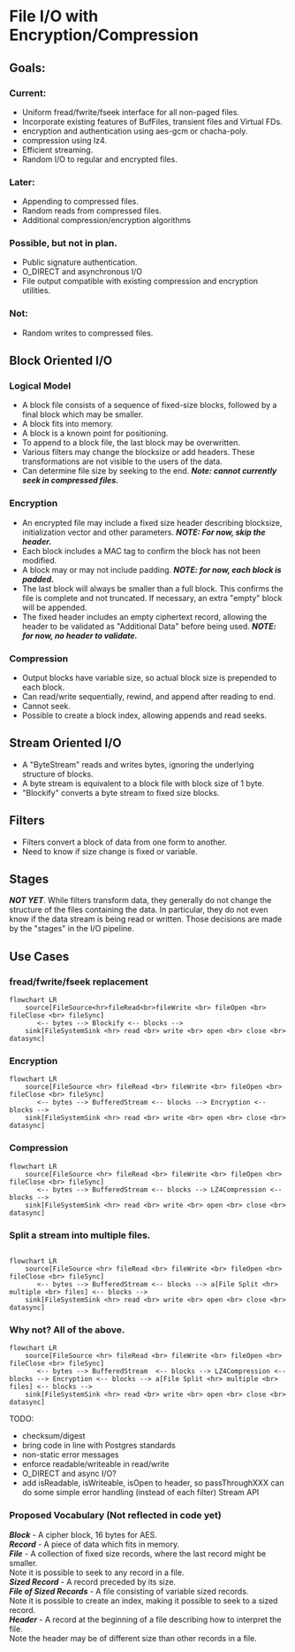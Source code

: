# File I/O with Encryption/Compression


## Goals:
### Current:
- Uniform fread/fwrite/fseek interface for all non-paged files.
- Incorporate existing features of BufFiles, transient files and Virtual FDs.
- encryption and authentication using aes-gcm or chacha-poly.
- compression using lz4.
- Efficient streaming.
- Random I/O to regular and encrypted files.

### Later:
- Appending to compressed files.
- Random reads from compressed files.
- Additional compression/encryption algorithms

### Possible, but not in plan.
- Public signature authentication.
- O_DIRECT and asynchronous I/O
- File output compatible with existing compression and encryption utilities.

### Not:
 - Random writes to compressed files.


## Block Oriented I/O
### Logical Model
- A block file consists of a sequence of fixed-size blocks, followed by
  a final block which may be smaller.
- A block fits into memory.
- A block is a known point for positioning.
- To append to a block file, the last block may be overwritten.
- Various filters may change the blocksize or add headers. These transformations 
  are not visible to the users of the data.
- Can determine file size by seeking to the end.
  ***Note: cannot currently seek in compressed files.***

### Encryption
- An encrypted file may include a fixed size header describing blocksize, initialization vector
  and other parameters. ***NOTE: For now, skip the header.***
- Each block includes a MAC tag to confirm the block has not been modified.
- A block may or may not include padding. ***NOTE: for now, each block is padded.***
- The last block will always be smaller than a full block. This confirms
  the file is complete and not truncated. If necessary, an extra "empty" block
  will be appended.
- The fixed header includes an empty ciphertext record,
  allowing the header to be validated as "Additional Data" before being used.
  ***NOTE: for now, no header to validate.***
### Compression
- Output blocks have variable size, so actual block size is prepended 
  to each block.
- Can read/write sequentially, rewind, and append after reading to end.
- Cannot seek.
- Possible to create a block index, allowing appends and read seeks.

## Stream Oriented I/O
- A "ByteStream" reads and writes bytes, ignoring the underlying
  structure of blocks.
- A byte stream is equivalent to a block file with block size of 1 byte.
- "Blockify" converts a byte stream to fixed size blocks.

## Filters
 - Filters convert a block of data from one form to another.
 - Need to know if size change is fixed or variable.

## Stages
***NOT YET***. While filters transform data, they generally do not 
change the structure of the files containing the data. In particular, they do not even 
know if the data stream is being read or written. Those decisions are made by the
"stages" in the I/O pipeline.

## Use Cases
### fread/fwrite/fseek replacement
```mermaid
flowchart LR 
    source[FileSource<hr>fileRead<br>fileWrite <br> fileOpen <br> fileClose <br> fileSync]
       <-- bytes --> Blockify <-- blocks -->
    sink[FileSystemSink <hr> read <br> write <br> open <br> close <br> datasync]
```

### Encryption
```mermaid 
flowchart LR 
    source[FileSource <hr> fileRead <br> fileWrite <br> fileOpen <br> fileClose <br> fileSync]
       <-- bytes --> BufferedStream <-- blocks --> Encryption <-- blocks --> 
    sink[FileSystemSink <hr> read <br> write <br> open <br> close <br> datasync]
```

### Compression
```mermaid 
flowchart LR
    source[FileSource <hr> fileRead <br> fileWrite <br> fileOpen <br> fileClose <br> fileSync]
       <-- bytes --> BufferedStream <-- blocks --> LZ4Compression <-- blocks --> 
    sink[FileSystemSink <hr> read <br> write <br> open <br> close <br> datasync]
``` 

### Split a stream into multiple files.
```mermaid

flowchart LR
    source[FileSource <hr> fileRead <br> fileWrite <br> fileOpen <br> fileClose <br> fileSync]
       <-- bytes --> BufferedStream <-- blocks --> a[File Split <hr> multiple <br> files] <-- blocks --> 
    sink[FileSystemSink <hr> read <br> write <br> open <br> close <br> datasync]
```

### Why not? All of the above.
```mermaid
flowchart LR
    source[FileSource <hr> fileRead <br> fileWrite <br> fileOpen <br> fileClose <br> fileSync]
       <-- bytes --> BufferedStream  <-- blocks --> LZ4Compression <-- blocks --> Encryption <-- blocks --> a[File Split <hr> multiple <br> files] <-- blocks --> 
    sink[FileSystemSink <hr> read <br> write <br> open <br> close <br> datasync]
```

TODO:
- checksum/digest
- bring code in line with Postgres standards
- non-static error messages
- enforce readable/writeable in read/write
- O_DIRECT and async I/O?
- add isReadable, isWriteable, isOpen to header, so passThroughXXX can do some simple error handling (instead of each filter)
  Stream API

### Proposed Vocabulary (Not reflected in code yet)
***Block*** - A cipher block, 16 bytes for AES.
<br>***Record*** - A piece of data which fits in memory.
<br>***File*** - A collection of fixed size records, where the last record might be smaller.
<br>Note it is possible to seek to any record in a file.
<br>***Sized Record*** - A record preceded by its size.
<br>***File of Sized Records*** - A file consisting of variable sized records. 
<br>Note it is possible to create an index, making it possible to seek to a sized record.
<br>***Header*** - A record at the beginning of a file describing how to interpret the file. 
<br>Note the header may be of different size than other records in a file.
